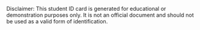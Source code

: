 Disclaimer: This student ID card is generated for educational or demonstration purposes only.
It is not an official document and should not be used as a valid form of identification.
